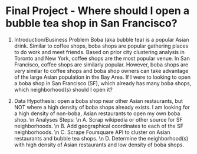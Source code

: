 # Final Project - Where should I open a bubble tea shop in San Francisco?

1. Introduction/Business Problem
Boba (aka bubble tea) is a popular Asian drink. Similar to coffee shops, boba shops are popular gathering places to do work and meet friends. Based on prior city clustering analysis in Toronto and New York, coffee shops are the most popular venue. In San Francisco, coffee shops are similarly popular. However, boba shops are very similar to coffee shops and boba shop owners can take advantage of the large Asian population in the Bay Area. If I were to looking to open a boba shop in San Francisco (SF), which already has many boba shops, which neighborhood(s) should I open it?

2. Data
Hypothesis: open a boba shop near other Asian restaurants, but NOT where a high density of boba shops already exists. I am looking for a high density of non-boba, Asian restaurants to open my own boba shop. \n
Analyses Steps: \n
A. Scrap wikipedia or other source for SF neighborhoods. \n
B. Add geographical coordinates to each of the SF neighborhoods. \n
C. Scrape Foursquare API to cluster on Asian restaurants and bubble tea shops. \n
D. Determine the neighborhood(s) with high density of Asian restaurants and low density of boba shops.